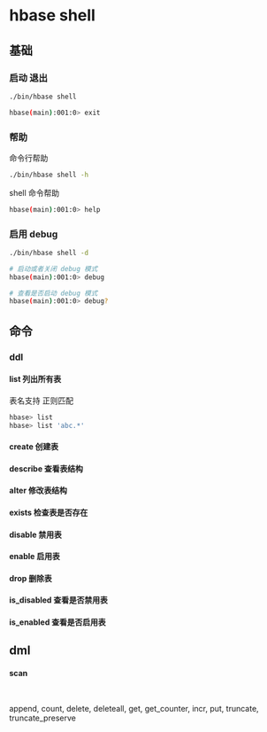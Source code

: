 
# hbase shell

## 基础

### 启动 退出

``` bash
./bin/hbase shell
```

``` bash
hbase(main):001:0> exit
```

### 帮助

命令行帮助
``` bash
./bin/hbase shell -h
```

shell 命令帮助
``` bash
hbase(main):001:0> help
```

### 启用 debug

``` bash
./bin/hbase shell -d
```

``` bash
# 启动或者关闭 debug 模式
hbase(main):001:0> debug

# 查看是否启动 debug 模式
hbase(main):001:0> debug?
```


## 命令

### ddl

#### list 列出所有表

表名支持 正则匹配
``` bash
hbase> list
hbase> list 'abc.*'
```


#### create 创建表




#### describe 查看表结构

#### alter 修改表结构





#### exists 检查表是否存在
#### disable 禁用表
#### enable 启用表
#### drop 删除表
#### is_disabled 查看是否禁用表
#### is_enabled 查看是否启用表






## dml

#### scan
``` bash



```

append, count, delete, deleteall, get, get_counter, incr, put, truncate, truncate_preserve

``` bash

```
``` bash

```
``` bash

```
``` bash

```
